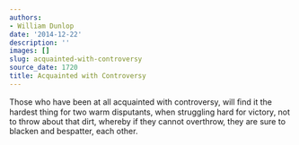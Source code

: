 ```yaml
---
authors:
- William Dunlop
date: '2014-12-22'
description: ''
images: []
slug: acquainted-with-controversy
source_date: 1720
title: Acquainted with Controversy
---
```


Those who have been at all acquainted with controversy, will ﬁnd it the hardest thing for two warm disputants, when struggling hard for victory, not to throw about that dirt, whereby if they cannot overthrow, they are sure to blacken and bespatter, each other.